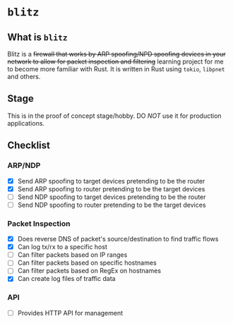# `blitz`

## What is `blitz`

Blitz is a ~~firewall that works by ARP spoofing/NPD spoofing devices in your network to allow for packet inspection and filtering~~ 
learning project for me to become more familiar with Rust.
It is written in Rust using `tokio`, `libpnet` and others.

## Stage

This is in the proof of concept stage/hobby. DO *NOT* use it for production applications.

## Checklist

### ARP/NDP

- [x] Send ARP spoofing to target devices pretending to be the router
- [x] Send ARP spoofing to router pretending to be the target devices
- [ ] Send NDP spoofing to target devices pretending to be the router
- [ ] Send NDP spoofing to router pretending to be the target devices

### Packet Inspection

- [x] Does reverse DNS of packet's source/destination to find traffic flows
- [x] Can log tx/rx to a specific host
- [ ] Can filter packets based on IP ranges
- [ ] Can filter packets based on specific hostnames
- [ ] Can filter packets based on RegEx on hostnames
- [x] Can create log files of traffic data

### API

- [ ] Provides HTTP API for management
